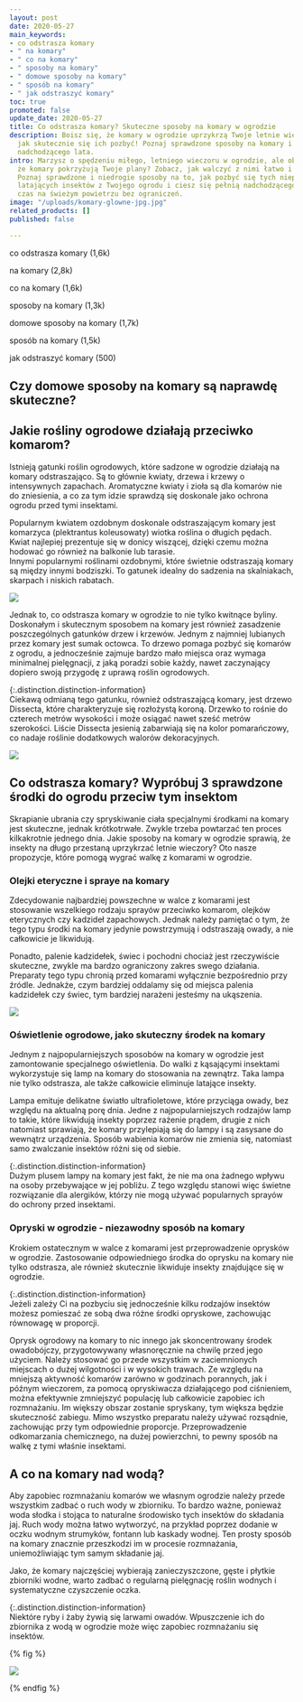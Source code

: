 ```yaml
---
layout: post
date: 2020-05-27
main_keywords:
- co odstrasza komary
- " na komary"
- " co na komary"
- " sposoby na komary"
- " domowe sposoby na komary"
- " sposób na komary"
- " jak odstraszyć komary"
toc: true
promoted: false
update_date: 2020-05-27
title: Co odstrasza komary? Skuteczne sposoby na komary w ogrodzie
description: Boisz się, że komary w ogrodzie uprzykrzą Twoje letnie wieczory? Zobacz,
  jak skutecznie się ich pozbyć! Poznaj sprawdzone sposoby na komary i ciesz się pełnią
  nadchodzącego lata.
intro: Marzysz o spędzeniu miłego, letniego wieczoru w ogrodzie, ale obawiasz się,
  że komary pokrzyżują Twoje plany? Zobacz, jak walczyć z nimi łatwo i skutecznie.
  Poznaj sprawdzone i niedrogie sposoby na to, jak pozbyć się tych nieprzyjemnych,
  latających insektów z Twojego ogrodu i ciesz się pełnią nadchodzącego lata, spędzając
  czas na świeżym powietrzu bez ograniczeń.
image: "/uploads/komary-glowne-jpg.jpg"
related_products: []
published: false

---
```

co odstrasza komary (1,6k)

na komary (2,8k)

co na komary (1,6k)

sposoby na komary (1,3k)

domowe sposoby na komary (1,7k)

sposób na komary (1,5k)

jak odstraszyć komary (500)

## Czy domowe sposoby na komary są naprawdę skuteczne?

## Jakie rośliny ogrodowe działają przeciwko komarom?

Istnieją gatunki roślin ogrodowych, które sadzone w ogrodzie działają na komary odstraszająco. Są to głównie kwiaty, drzewa i krzewy o intensywnych zapachach. Aromatyczne kwiaty i zioła są dla komarów nie do zniesienia, a co za tym idzie sprawdzą się doskonale jako ochrona ogrodu przed tymi insektami.

Popularnym kwiatem ozdobnym doskonale odstraszającym komary jest komarzyca (plektrantus koleusowaty) wiotka roślina o długich pędach. Kwiat najlepiej prezentuje się w donicy wiszącej, dzięki czemu można hodować go również na balkonie lub tarasie.   
Innymi popularnymi roślinami ozdobnymi, które świetnie odstraszają komary są między innymi bodziszki. To gatunek idealny do sadzenia na skalniakach, skarpach i niskich rabatach. 

![](/uploads/rosliny-odstraszajace-komary.jpg)

Jednak to, co odstrasza komary w ogrodzie to nie tylko kwitnące byliny. Doskonałym i skutecznym sposobem na komary jest również zasadzenie poszczególnych gatunków drzew i krzewów. Jednym z najmniej lubianych przez komary jest sumak octowca. To drzewo pomaga pozbyć się komarów z ogrodu, a jednocześnie zajmuje bardzo mało miejsca oraz wymaga minimalnej pielęgnacji, z jaką poradzi sobie każdy, nawet zaczynający dopiero swoją przygodę z uprawą roślin ogrodowych.

  
{:.distinction.distinction-information}  
Ciekawą odmianą tego gatunku, również odstraszającą komary, jest drzewo Dissecta, które charakteryzuje się rozłożystą koroną. Drzewko to rośnie do czterech metrów wysokości i może osiągać nawet sześć metrów szerokości. Liście Dissecta jesienią zabarwiają się na kolor pomarańczowy, co nadaje roślinie dodatkowych walorów dekoracyjnych.

![](/uploads/dissecta-przeciwko-komarom.jpg)

## Co odstrasza komary? Wypróbuj 3 sprawdzone środki do ogrodu przeciw tym insektom

Skrapianie ubrania czy spryskiwanie ciała specjalnymi środkami na komary jest skuteczne, jednak krótkotrwałe. Zwykle trzeba powtarzać ten proces kilkakrotnie jednego dnia. Jakie sposoby na komary w ogrodzie sprawią, że insekty na długo przestaną uprzykrzać letnie wieczory? Oto nasze propozycje, które pomogą wygrać walkę z komarami w ogrodzie.

### Olejki eteryczne i spraye na komary

Zdecydowanie najbardziej powszechne w walce z komarami jest stosowanie wszelkiego rodzaju sprayów przeciwko komarom, olejków eterycznych czy kadzideł zapachowych. Jednak należy pamiętać o tym, że tego typu środki na komary jedynie powstrzymują i odstraszają owady, a nie całkowicie je likwidują.

Ponadto, palenie kadzidełek, świec i pochodni chociaż jest rzeczywiście skuteczne, zwykle ma bardzo ograniczony zakres swego działania. Preparaty tego typu chronią przed komarami wyłącznie bezpośrednio przy źródle. Jednakże, czym bardziej oddalamy się od miejsca palenia kadzidełek czy świec, tym bardziej narażeni jesteśmy na ukąszenia.  

![](/uploads/kadzidlo-na-komary.jpg)

### Oświetlenie ogrodowe, jako skuteczny środek na komary 

Jednym z najpopularniejszych sposobów na komary w ogrodzie jest zamontowanie specjalnego oświetlenia. Do walki z kąsającymi insektami wykorzystuje się lamp na komary do stosowania na zewnątrz. Taka lampa nie tylko odstrasza, ale także całkowicie eliminuje latające insekty. 

Lampa emituje delikatne światło ultrafioletowe, które przyciąga owady, bez względu na aktualną porę dnia. Jedne z najpopularniejszych rodzajów lamp to takie, które likwidują insekty poprzez rażenie prądem, drugie z nich natomiast sprawiają, że komary przylepiają się do lampy i są zasysane do wewnątrz urządzenia. Sposób wabienia komarów nie zmienia się, natomiast samo zwalczanie insektów różni się od siebie.

{:.distinction.distinction-information}  
Dużym plusem lampy na komary jest fakt, że nie ma ona żadnego wpływu na osoby przebywające w jej pobliżu. Z tego względu stanowi więc świetne rozwiązanie dla alergików, którzy nie mogą używać popularnych sprayów do ochrony przed insektami. 

### Opryski w ogrodzie - niezawodny sposób na komary

Krokiem ostatecznym w walce z komarami jest przeprowadzenie oprysków w ogrodzie. Zastosowanie odpowiedniego środka do oprysku na komary nie tylko odstrasza, ale również skutecznie likwiduje insekty znajdujące się w ogrodzie. 

{:.distinction.distinction-information}  
Jeżeli zależy Ci na pozbyciu się jednocześnie kilku rodzajów insektów możesz pomieszać ze sobą dwa różne środki opryskowe, zachowując równowagę w proporcji.

Oprysk ogrodowy na komary to nic innego jak skoncentrowany środek owadobójczy, przygotowywany własnoręcznie na chwilę przed jego użyciem. Należy stosować go przede wszystkim w zaciemnionych miejscach o dużej wilgotności i w wysokich trawach. Ze względu na mniejszą aktywność komarów zarówno w godzinach porannych, jak i późnym wieczorem, za pomocą opryskiwacza działającego pod ciśnieniem, można efektywnie zmniejszyć populację lub całkowicie zapobiec ich rozmnażaniu. Im większy obszar zostanie spryskany, tym większa będzie skuteczność zabiegu. Mimo wszystko preparatu należy używać rozsądnie, zachowując przy tym odpowiednie proporcje. Przeprowadzenie odkomarzania chemicznego, na dużej powierzchni, to pewny sposób na walkę z tymi  właśnie insektami.

## A co na komary nad wodą?

Aby zapobiec rozmnażaniu komarów we własnym ogrodzie należy przede wszystkim zadbać o ruch wody w zbiorniku. To bardzo ważne, ponieważ woda słodka i stojąca to naturalne środowisko tych insektów do składania jaj. Ruch wody można łatwo wytworzyć, na przykład poprzez dodanie w oczku wodnym strumyków, fontann lub kaskady wodnej. Ten prosty sposób na komary znacznie przeszkodzi im w procesie rozmnażania, uniemożliwiając tym samym składanie jaj.

Jako, że komary najczęściej wybierają zanieczyszczone, gęste i płytkie zbiorniki wodne, warto zadbać o regularną pielęgnację roślin wodnych i systematyczne czyszczenie oczka.

{:.distinction.distinction-information}  
Niektóre ryby i żaby żywią się larwami owadów. Wpuszczenie ich do zbiornika z wodą w ogrodzie może więc zapobiec rozmnażaniu się insektów.

{% fig %}

![](/uploads/a-co-na-komary-nad-woda.jpg)

{% endfig %}
